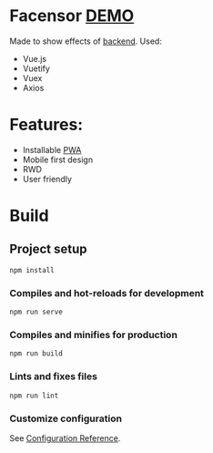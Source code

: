 
# Facensor  [**DEMO**](https://gallant-chandrasekhar-1c4145.netlify.com/)

Made to show effects of [backend](https://github.com/swrzalek/Facensor-backend). 
Used:
 - Vue.js
 - Vuetify
 - Vuex
 - Axios

# Features:

 - Installable  [PWA](https://developers.google.com/web/progressive-web-apps)
 - Mobile first design
 - RWD
 - User friendly


# Build
## Project setup
```
npm install
```

### Compiles and hot-reloads for development
```
npm run serve
```

### Compiles and minifies for production
```
npm run build
```

### Lints and fixes files
```
npm run lint
```

### Customize configuration
See [Configuration Reference](https://cli.vuejs.org/config/).
